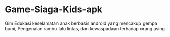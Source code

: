 # Game-Siaga-Kids-apk
Gim Edukasi keselamatan anak berbasis android yang mencakup gempa bumi, Pengenalan rambu lalu lintas, dan kewaspadaan terhadap orang asing
